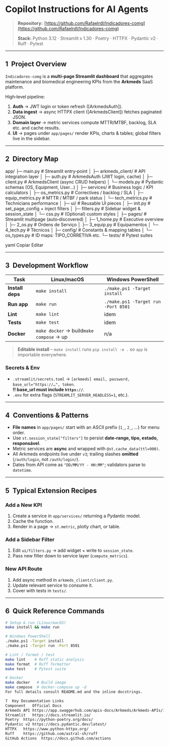 # Copilot Instructions for AI Agents

> **Repository:** [https://github.com/Rafaelrdl/Indicadores-comg](https://github.com/Rafaelrdl/Indicadores-comg)
>
> **Stack:** Python 3.12 · Streamlit ≥ 1.30 · Poetry · HTTPX · Pydantic v2 · Ruff · Pytest

---

## 1  Project Overview

`Indicadores‑comg` is a **multi‑page Streamlit dashboard** that aggregates maintenance and biomedical engineering KPIs from the **Arkmeds** SaaS platform.

High‑level pipeline:

1. **Auth** → JWT login or token refresh ([ArkmedsAuth]).
2. **Data ingest** → async HTTPX client ([ArkmedsClient]) fetches paginated JSON.
3. **Domain layer** → metric services compute MTTR/MTBF, backlog, SLA etc. and cache results.
4. **UI** → pages under `app/pages/` render KPIs, charts & tables; global filters live in the sidebar.

---

## 2  Directory Map

app/
├─ main.py # Streamlit entry‑point
│
├─ arkmeds_client/ # API integration layer
│ ├─ auth.py # ArkmedsAuth (JWT login, cache)
│ ├─ client.py # ArkmedsClient (async CRUD helpers)
│ └─ models.py # Pydantic schemas (OS, Equipment, User…)
│
├─ services/ # Business logic / KPI calculators
│ ├─ os_metrics.py # Correctives / backlog / SLA
│ ├─ equip_metrics.py # MTTR / MTBF / park status
│ └─ tech_metrics.py # Technicians performance
│
├─ ui/ # Reusable UI pieces
│ ├─ init.py # set_page_config + inject filters
│ ├─ filters.py # Sidebar widget & session_state
│ └─ css.py # (Optional) custom styles
│
├─ pages/ # Streamlit multipage (auto‑discovered)
│ ├─ 1_home.py # Executive overview
│ ├─ 2_os.py # Ordens de Serviço
│ ├─ 3_equip.py # Equipamentos
│ └─ 4_tech.py # Técnicos
│
├─ config/ # Constants & mapping tables
│ └─ os_types.py # ID maps: TIPO_CORRETIVA etc.
└─ tests/ # Pytest suites

yaml
Copiar
Editar

---

## 3  Development Workflow

| Task             | Linux/macOS                              | Windows PowerShell                  |
| ---------------- | ---------------------------------------- | ----------------------------------- |
| **Install deps** | `make install`                           | `./make.ps1 -Target install`        |
| **Run app**      | `make run`                               | `./make.ps1 -Target run -Port 8501` |
| **Lint**         | `make lint`                              | idem                                |
| **Tests**        | `make test`                              | idem                                |
| **Docker**       | `make docker` → build`make compose` → up | n/a                                 |

> **Editable install** – `make install` runs `pip install -e .` so `app` is importable everywhere.

### Secrets & Env

- `.streamlit/secrets.toml` → `[arkmeds] email, password, base_url="https://…", token`.  
  **‼️ base_url must include `https://`**.
- `.env` for extra flags (`STREAMLIT_SERVER_HEADLESS=1`, etc.).

---

## 4  Conventions & Patterns

- **File names** in `app/pages/` start with an ASCII prefix (`1_`, `2_`, …) for menu order.
- Use `st.session_state["filters"]` to persist **date‑range, tipo, estado, responsável**.
- Metric services are **async** and wrapped with `@st.cache_data(ttl=900)`.
- All Arkmeds endpoints live under `v3`; trailing slashes **omitted** (`/auth/login`, not `/auth/login/`).
- Dates from API come as `"DD/MM/YY - HH:MM"`; validators parse to `datetime`.

---

## 5  Typical Extension Recipes

### Add a New KPI

1. Create a service in `app/services/` returning a Pydantic model.
2. Cache the function.
3. Render in a page → `st.metric`, plotly chart, or table.

### Add a Sidebar Filter

1. Edit `ui/filters.py` → add widget + write to `session_state`.
2. Pass new filter down to service layer (`compute_metrics`).

### New API Route

1. Add async method in `arkmeds_client/client.py`.
2. Update relevant service to consume it.
3. Cover with tests in `tests/`.

---

## 6  Quick Reference Commands

```bash
# Setup & run (Linux/macOS)
make install && make run

# Windows PowerShell
./make.ps1 -Target install
./make.ps1 -Target run -Port 8501

# Lint / format / test
make lint    # Ruff static analysis
make format  # Ruff formatter
make test    # Pytest suite

# Docker
make docker   # Build image
make compose  # docker‑compose up -d
For full details consult README.md and the inline docstrings.

7  Key Documentation Links
Component	Official Docs
Arkmeds API	https://app.swaggerhub.com/apis-docs/Arkmeds/Arkmeds-APIs/1.0.0
Streamlit	https://docs.streamlit.io/
Poetry	https://python-poetry.org/docs/
Pydantic v2	https://docs.pydantic.dev/latest/
HTTPX	https://www.python-httpx.org/
Ruff	https://github.com/astral-sh/ruff
GitHub Actions	https://docs.github.com/actions